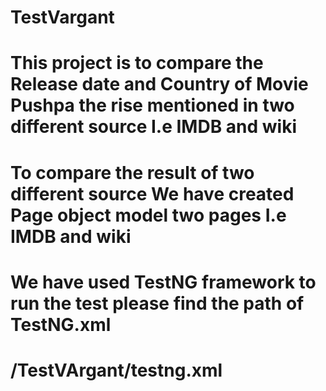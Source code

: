 # TestVargant
# This project is to compare the Release date and Country of Movie Pushpa the rise mentioned in two different source I.e IMDB and wiki
# To compare the result of two different source We have created Page object model two pages I.e IMDB and wiki
# We have used TestNG framework to run the test please find the path of TestNG.xml 
# /TestVArgant/testng.xml
